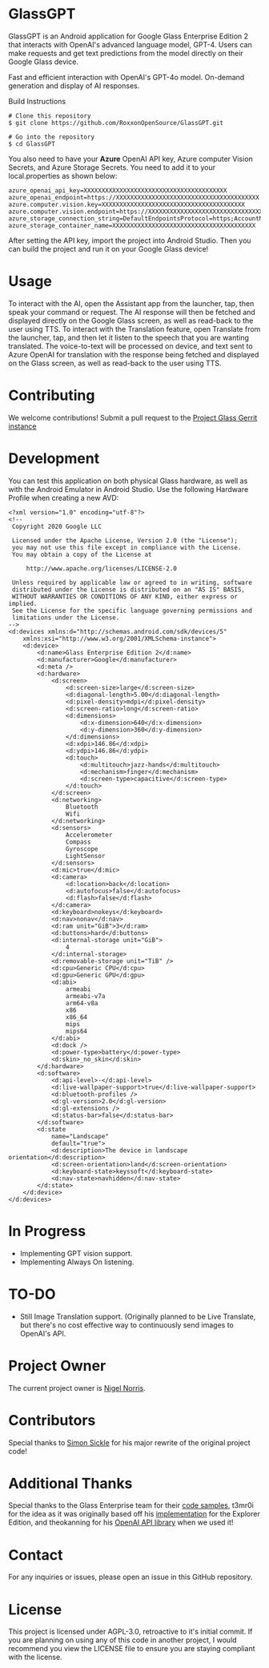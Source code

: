 
# GlassGPT
GlassGPT is an Android application for Google Glass Enterprise Edition 2 that interacts with OpenAI's advanced language model, GPT-4. Users can make requests and get text predictions from the model directly on their Google Glass device.

Fast and efficient interaction with OpenAI's GPT-4o model. On-demand generation and display of AI responses. 

Build Instructions
```
# Clone this repository
$ git clone https://github.com/RoxxonOpenSource/GlassGPT.git

# Go into the repository
$ cd GlassGPT
```
You also need to have your **Azure** OpenAI API key, Azure computer Vision Secrets, and Azure Storage Secrets. You need to add it to your local.properties as shown below:
```
azure_openai_api_key=XXXXXXXXXXXXXXXXXXXXXXXXXXXXXXXXXXXXXXXX
azure_openai_endpoint=https://XXXXXXXXXXXXXXXXXXXXXXXXXXXXXXXXXXXXXXXX.openai.azure.com/
azure.computer.vision.key=XXXXXXXXXXXXXXXXXXXXXXXXXXXXXXXXXXXXXXXX
azure.computer.vision.endpoint=https://XXXXXXXXXXXXXXXXXXXXXXXXXXXXXXXXXXXXXXXX.cognitiveservices.azure.com/
azure_storage_connection_string=DefaultEndpointsProtocol=https;AccountName=XXXXXXXXXXXXXXXX;AccountKey=XXXXXXXXXXXXXXXXXXXXXXXXXXXXXXXXXXXXXXXX;EndpointSuffix=core.windows.net
azure_storage_container_name=XXXXXXXXXXXXXXXXXXXXXXXXXXXXXXXXXXXXXXXX
```

After setting the API key, import the project into Android Studio. Then you can build the project and run it on your Google Glass device!

# Usage
To interact with the AI, open the Assistant app from the launcher, tap, then speak your command or request. The AI response will then be fetched and displayed directly on the Google Glass screen, as well as read-back to the user using TTS.
To interact with the Translation feature, open Translate from the launcher, tap, and then let it listen to the speech that you are wanting translated. The voice-to-text will be processed on device, and text sent to Azure OpenAI for translation with the response being fetched and displayed on the Glass screen, as well as read-back to the user using TTS.

# Contributing
We welcome contributions! Submit a pull request to the [Project Glass Gerrit instance](https://review.projectglass.xyz)

# Development
You can test this application on both physical Glass hardware, as well as with the Android Emulator in Android Studio.
Use the following Hardware Profile when creating a new AVD:
```
<?xml version="1.0" encoding="utf-8"?>
<!--
 Copyright 2020 Google LLC

 Licensed under the Apache License, Version 2.0 (the "License");
 you may not use this file except in compliance with the License.
 You may obtain a copy of the License at

     http://www.apache.org/licenses/LICENSE-2.0

 Unless required by applicable law or agreed to in writing, software
 distributed under the License is distributed on an "AS IS" BASIS,
 WITHOUT WARRANTIES OR CONDITIONS OF ANY KIND, either express or implied.
 See the License for the specific language governing permissions and
 limitations under the License.
-->
<d:devices xmlns:d="http://schemas.android.com/sdk/devices/5"
    xmlns:xsi="http://www.w3.org/2001/XMLSchema-instance">
    <d:device>
        <d:name>Glass Enterprise Edition 2</d:name>
        <d:manufacturer>Google</d:manufacturer>
        <d:meta />
        <d:hardware>
            <d:screen>
                <d:screen-size>large</d:screen-size>
                <d:diagonal-length>5.00</d:diagonal-length>
                <d:pixel-density>mdpi</d:pixel-density>
                <d:screen-ratio>long</d:screen-ratio>
                <d:dimensions>
                    <d:x-dimension>640</d:x-dimension>
                    <d:y-dimension>360</d:y-dimension>
                </d:dimensions>
                <d:xdpi>146.86</d:xdpi>
                <d:ydpi>146.86</d:ydpi>
                <d:touch>
                    <d:multitouch>jazz-hands</d:multitouch>
                    <d:mechanism>finger</d:mechanism>
                    <d:screen-type>capacitive</d:screen-type>
                </d:touch>
            </d:screen>
            <d:networking>
                Bluetooth
                Wifi
            </d:networking>
            <d:sensors>
                Accelerometer
                Compass
                Gyroscope
                LightSensor
            </d:sensors>
            <d:mic>true</d:mic>
            <d:camera>
                <d:location>back</d:location>
                <d:autofocus>false</d:autofocus>
                <d:flash>false</d:flash>
            </d:camera>
            <d:keyboard>nokeys</d:keyboard>
            <d:nav>nonav</d:nav>
            <d:ram unit="GiB">3</d:ram>
            <d:buttons>hard</d:buttons>
            <d:internal-storage unit="GiB">
                4
            </d:internal-storage>
            <d:removable-storage unit="TiB" />
            <d:cpu>Generic CPU</d:cpu>
            <d:gpu>Generic GPU</d:gpu>
            <d:abi>
                armeabi
                armeabi-v7a
                arm64-v8a
                x86
                x86_64
                mips
                mips64
            </d:abi>
            <d:dock />
            <d:power-type>battery</d:power-type>
            <d:skin>_no_skin</d:skin>
        </d:hardware>
        <d:software>
            <d:api-level>-</d:api-level>
            <d:live-wallpaper-support>true</d:live-wallpaper-support>
            <d:bluetooth-profiles />
            <d:gl-version>2.0</d:gl-version>
            <d:gl-extensions />
            <d:status-bar>false</d:status-bar>
        </d:software>
        <d:state
            name="Landscape"
            default="true">
            <d:description>The device in landscape orientation</d:description>
            <d:screen-orientation>land</d:screen-orientation>
            <d:keyboard-state>keyssoft</d:keyboard-state>
            <d:nav-state>navhidden</d:nav-state>
        </d:state>
    </d:device>
</d:devices>
```

# In Progress
 - Implementing GPT vision support.
 - Implementing Always On listening.

# TO-DO
 - Still Image Translation support. (Originally planned to be Live Translate, but there's no cost effective way to continuously send images to OpenAI's API.

# Project Owner
The current project owner is [Nigel Norris](https://github.com/TheNameIsNigel).

# Contributors
Special thanks to [Simon Sickle](https://github.com/simonsickle) for his major rewrite of the original project code!

# Additional Thanks
Special thanks to the Glass Enterprise team for their [code samples](https://github.com/googlesamples/glass-enterprise-samples), t3mr0i for the idea as it was originally based off his [implementation](https://github.com/t3mr0i/ChatGPTGlass) for the Explorer Edition, and theokanning for his [OpenAI API library](https://github.com/TheoKanning/openai-java) when we used it!

# Contact
For any inquiries or issues, please open an issue in this GitHub repository.

# License
This project is licensed under AGPL-3.0, retroactive to it's initial commit. If you are planning on using any of this code in another project, I would recommend you view the LICENSE file to ensure you are staying compliant with the license.
